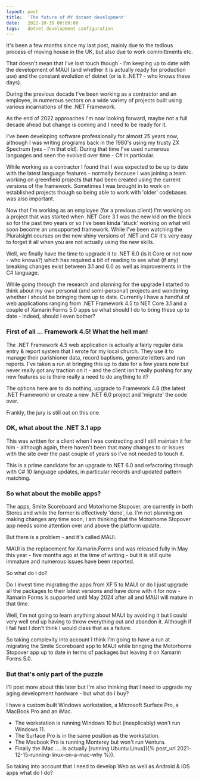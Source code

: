 ```yaml
---
layout: post
title:  'The future of MY dotnet development'
date:   2022-10-30 00:00:00
tags:   dotnet development configuration
---
```

It's been a few months since my last post, mainly due to the tedious process of moving house in the UK, but also due to work committments etc.

That doesn't mean that I've lost touch though - I'm keeping up to date with the development of MAUI (and whether it is actually ready for production use) and the constant evolution of dotnet (or is it .NET? - who knows these days).

During the previous decade I've been working as a contractor and an employee, in numerous sectors on a wide variety of projects built using various incarnations of the .NET Framework.

As the end of 2022 approaches I'm now looking forward, maybe not a full decade ahead but change is coming and I need to be ready for it.
<!--more-->
I've been developing software professionally for almost 25 years now, although I was writing programs back in the 1980's using my trusty ZX Spectrum (yes - I'm that old). During that time I've used numerous languages and seen the evolved over time - C# in particular.

While working as a contractor I found that I was expected to be up to date with the latest language features - normally because I was joining a team working on greenfield projects that had been created using the current versions of the framework. Sometimes I was brought in to work on established projects though so being able to work with 'older' codebases was also important.

Now that I'm working as an employee (for a previous client) I'm working on a project that was started when .NET Core 3.1 was the new kid on the block so for the past two years or so I've been kinda 'stuck' working on what will soon become an unsupported framework. While I've been watching the Pluralsight courses on the new shiny versions of .NET and C# it's very easy to forget it all when you are not actually using the new skills.

Well, we finally have the time to upgrade it to .NET 6.0 (is it Core or not now - who knows?) which has required a bit of reading to see what (if any) breaking changes exist between 3.1 and 6.0 as well as improvements in the C# language.

While going through the research and planning for the upgrade I started to think about my own personal (and semi-personal) projects and wondering whether I should be bringing them up to date.
Currently I have a handful of web applications ranging from .NET Framework 4.5 to NET Core 3.1 and a couple of Xamarin Forms 5.0 apps so what should I do to bring these up to date - indeed, should I even bother?

### First of all ... Framework 4.5! What the hell man!
The .NET Framework 4.5 web application is actually a fairly regular data entry & report system that I wrote for my local church. They use it to manage their parishioner data, record baptisms, generate letters and run reports.
I've taken a run at bringing this up to date for a few years now but never really got any traction on it - and the client isn't really pushing for any new features so is there really a need to do anything to it?

The options here are to do nothing, upgrade to Framework 4.8 (the latest .NET Framework) or create a new .NET 6.0 project and 'migrate' the code over.

Frankly, the jury is still out on this one.

### OK, what about the .NET 3.1 app
This was written for a client when I was contracting and I still maintain it for him - although again, there haven't been that many changes to or issues with the site over the past couple of years so I've not needed to touch it.

This is a prime candidate for an upgrade to NET 6.0 and refactoring through with C# 10 language updates, in particular records and updated pattern matching.

### So what about the mobile apps?
The apps, Smite Scoreboard and Motorhome Stopover, are currently in both Stores and while the former is effectively 'done', i.e. I'm not planning on making changes any time soon, I am thinking that the Motorhome Stopover app needs some attention over and above the platform update.

But there is a problem - and it's called MAUI.

MAUI is the replacement for Xamarin.Forms and was released fully in May this year - five months ago at the time of writing - but it is still quite immature and numerous issues have been reported.

So what do I do?

Do I invest time migrating the apps from XF 5 to MAUI or do I just upgrade all the packages to their latest versions and have done with it for now - Xamarin Forms is supported until May 2024 after all and MAUI will mature in that time.

Well, I'm not going to learn anything about MAUI by avoiding it but I could very well end up having to throw everything out and abandon it. Although if I fail fast I don't think I would class that as a failure.

So taking complexity into account I think I'm going to have a run at migrating the Smite Scoreboard app to MAUI while bringing the Motorhome Stopover app up to date in terms of packages but leaving it on Xamarin Forms 5.0.

### But that's only part of the puzzle
I'll post more about this later but I'm also thinking that I need to upgrade my aging development hardware - but what do I buy?

I have a custom built Windows workstation, a Microsoft Surface Pro, a MacBook Pro and an iMac.

- The workstation is running Windows 10 but (inexplicably) won't run Windows 11. 
- The Surface Pro is in the same position as the workstation.
- The Macbook Pro is running Monterey but won't run Ventura.
- Finally the iMac .... is actually [running Ubuntu Linux]({% post_url 2021-12-15-running-linux-on-a-mac-why %}).

So taking into account that I need to develop Web as well as Android & iOS apps what do I do?